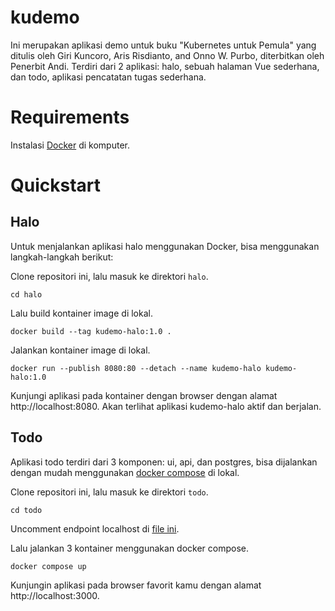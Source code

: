 # kudemo
Ini merupakan aplikasi demo untuk buku "Kubernetes untuk Pemula" yang ditulis oleh Giri Kuncoro, Aris Risdianto, and Onno W. Purbo, diterbitkan oleh Penerbit Andi. Terdiri dari 2 aplikasi: halo, sebuah halaman Vue sederhana, dan todo, aplikasi pencatatan tugas sederhana.

# Requirements
Instalasi [Docker](https://www.docker.com/) di komputer.

# Quickstart
## Halo
Untuk menjalankan aplikasi halo menggunakan Docker, bisa menggunakan langkah-langkah berikut:

Clone repositori ini, lalu masuk ke direktori `halo`.
```
cd halo
```
Lalu build kontainer image di lokal.
```
docker build --tag kudemo-halo:1.0 .
```
Jalankan kontainer image di lokal.
```
docker run --publish 8080:80 --detach --name kudemo-halo kudemo-halo:1.0
```
Kunjungi aplikasi pada kontainer dengan browser dengan alamat http://localhost:8080. Akan terlihat aplikasi kudemo-halo aktif dan berjalan.

## Todo
Aplikasi todo terdiri dari 3 komponen: ui, api, dan postgres, bisa dijalankan dengan mudah menggunakan [docker compose](https://docs.docker.com/compose/) di lokal.

Clone repositori ini, lalu masuk ke direktori `todo`.
```
cd todo
```
Uncomment endpoint localhost di [file ini](https://github.com/ngoprek-kubernetes/kudemo/blob/master/todo/ui/src/libs/axios.js#L5).

Lalu jalankan 3 kontainer menggunakan docker compose.
```
docker compose up
```
Kunjungin aplikasi pada browser favorit kamu dengan alamat http://localhost:3000.
